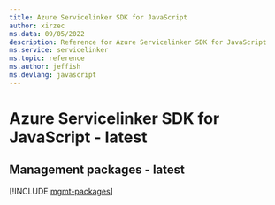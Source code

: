 ```yaml
---
title: Azure Servicelinker SDK for JavaScript
author: xirzec
ms.data: 09/05/2022
description: Reference for Azure Servicelinker SDK for JavaScript
ms.service: servicelinker
ms.topic: reference
ms.author: jeffish
ms.devlang: javascript
---
```

# Azure Servicelinker SDK for JavaScript - latest

## Management packages - latest
[!INCLUDE [mgmt-packages](servicelinker-mgmt-index.md)]